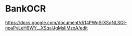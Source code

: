 BankOCR
=======
https://docs.google.com/document/d/14PWqSrXSqNLSOI-npaPvLeH9WY__XSqalJgMslIMzoA/edit
